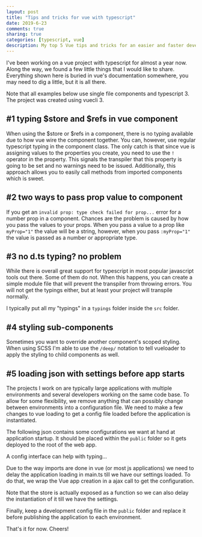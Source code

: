 ```yaml
---
layout: post
title: "Tips and tricks for vue with typescript"
date: 2019-6-23
comments: true
sharing: true
categories: [typescript, vue]
description: My top 5 Vue tips and tricks for an easier and faster development experience
---
```


I've been working on a vue project with typescript for almost a year now. Along the way, we found a few little things that I would like to share. Everything shown here is buried in vue's documentation somewhere, you may need to dig a little, but it is all there.

Note that all examples below use single file components and typescript 3. The project was created using vuecli 3.

## #1 typing $store and $refs in vue component
When using the $store or $refs in a component, there is no typing available due to how vue wire the component together. You can, however, use regular typescript typing in the component class. The only catch is that since vue is assigning values to the properties you create, you need to use the ``!`` operator in the property. This signals the transpiler that this property is going to be set and no warnings need to be issued. Additionally, this approach allows you to easily call methods from imported components which is sweet.

<script src="https://gist.github.com/jlucaspains/2f1da248d8f78cf11f817c2aeed4cf91.js"></script>

## #2 two ways to pass prop value to component
If you get an ``invalid prop: type check failed for prop...`` error for a number prop in a component. Chances are the problem is caused by how you pass the values to your props. When you pass a value to a prop like `myProp="1"` the value will be a string, however, when you pass ``:myProp="1"`` the value is passed as a number or appropriate type.

<script src="https://gist.github.com/jlucaspains/73a5207e26e26e7d52122ddfbdfba881.js"></script>

## #3 no d.ts typing? no problem
While there is overall great support for typescript in most popular javascript tools out there. Some of them do not. When this happens, you can create a simple module file that will prevent the transpiler from throwing errors. You will not get the typings either, but at least your project will transpile normally.

I typically put all my "typings" in a ``typings`` folder inside the ``src`` folder.

<script src="https://gist.github.com/jlucaspains/2db0291be9fbab0b0297e62687c2306e.js"></script>

## #4 styling sub-components
Sometimes you want to override another component's scoped styling. When using SCSS I'm able to use the `/deep/` notation to tell vueloader to apply the styling to child components as well. 

<script src="https://gist.github.com/jlucaspains/5a3d9c4f6e3387402b6b45df2490701b.js"></script>

## #5 loading json with settings before app starts
The projects I work on are typically large applications with multiple environments and several developers working on the same code base. To allow for some flexibility, we remove anything that can possibly change between environments into a configuration file. We need to make a few changes to vue loading to get a config file loaded before the application is instantiated.

The following json contains some configurations we want at hand at application startup. It should be placed within the ``public`` folder so it gets deployed to the root of the web app.
<script src="https://gist.github.com/jlucaspains/922c60645fb852e783cb4a41a6e16254.js"></script>

A config interface can help with typing...
<script src="https://gist.github.com/jlucaspains/40de3b7fb7bd6fe74803e1ff757439a1.js"></script>

Due to the way imports are done in vue (or most js applications) we need to delay the application loading in main.ts till we have our settings loaded. To do that, we wrap the Vue app creation in a ajax call to get the configuration. 

Note that the store is actually exposed as a function so we can also delay the instantiation of it till we have the settings.

<script src="https://gist.github.com/jlucaspains/ef060a082a4ddc6d28ca19aeed394d59.js"></script>

Finally, keep a development config file in the ``public`` folder and replace it before publishing the application to each environment. 

That's it for now. Cheers!